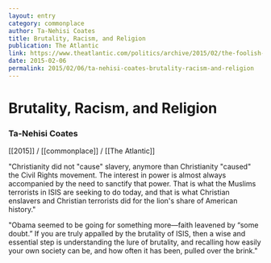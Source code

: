 ```yaml
---
layout: entry
category: commonplace
author: Ta-Nehisi Coates
title: Brutality, Racism, and Religion
publication: The Atlantic
link: https://www.theatlantic.com/politics/archive/2015/02/the-foolish-historically-illiterate-incredible-response-to-obamas-prayer-breakfast-speech/385246/
date: 2015-02-06
permalink: 2015/02/06/ta-nehisi-coates-brutality-racism-and-religion
---
```


# Brutality, Racism, and Religion

### Ta-Nehisi Coates

[[2015]] / [[commonplace]] / [[The Atlantic]]

"Christianity did not "cause" slavery, anymore than Christianity "caused" the Civil Rights movement. The interest in power is almost always accompanied by the need to sanctify that power. That is what the Muslims terrorists in ISIS are seeking to do today, and that is what Christian enslavers and Christian terrorists did for the lion's share of American history."
 
"Obama seemed to be going for something more—faith leavened by “some doubt.” If you are truly appalled by the brutality of ISIS, then a wise and essential step is understanding the lure of brutality, and recalling how easily your own society can be, and how often it has been, pulled over the brink."
